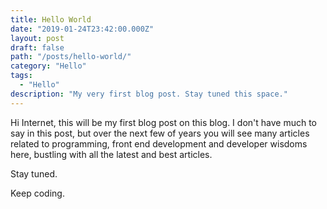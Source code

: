 ```yaml
---
title: Hello World
date: "2019-01-24T23:42:00.000Z"
layout: post
draft: false
path: "/posts/hello-world/"
category: "Hello"
tags:
  - "Hello"
description: "My very first blog post. Stay tuned this space."
---
```


Hi Internet, this will be my first blog post on this blog. I don't have much to say in this post, but over the next few of years you will see many articles related to programming, front end development and developer wisdoms here, bustling with all the latest and best articles.

Stay tuned.

Keep coding.